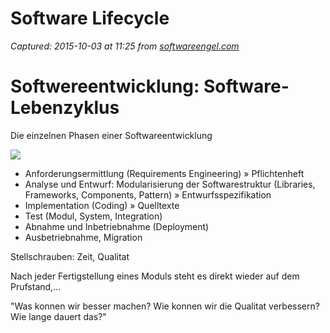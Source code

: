 # Software Lifecycle

_Captured: 2015-10-03 at 11:25 from [softwareengel.com](http://softwareengel.com/pages/softwareengineering/software-lifecycle.php?lang=DE)_

# Softwereentwicklung: Software-Lebenzyklus

Die einzelnen Phasen einer Softwareentwicklung

![](http://softwareengel.com/media/BPM/SoftwareserviceLifecycle.jpg)

  * Anforderungsermittlung (Requirements Engineering) » Pflichtenheft
  * Analyse und Entwurf: Modularisierung der Softwarestruktur (Libraries, Frameworks, Components, Pattern) » Entwurfsspezifikation
  * Implementation (Coding) » Quelltexte
  * Test (Modul, System, Integration)
  * Abnahme und Inbetriebnahme (Deployment)
  * Ausbetriebnahme, Migration 

Stellschrauben: Zeit, Qualitat

Nach jeder Fertigstellung eines Moduls steht es direkt wieder auf dem Prufstand,...

"Was konnen wir besser machen? Wie konnen wir die Qualitat verbessern? Wie lange dauert das?"
